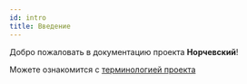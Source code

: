 ```yaml
---
id: intro
title: Введение
---
```


Добро пожаловать в документацию проекта **Норчевский**!

Можете ознакомится с [терминологией проекта](/glossary)
